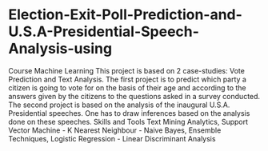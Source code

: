 # Election-Exit-Poll-Prediction-and-U.S.A-Presidential-Speech-Analysis-using
Course Machine Learning  This project is based on 2 case-studies: Vote Prediction and Text Analysis. The first project is to predict which party a citizen is going to vote for on the basis of their age and according to the answers given by the citizens to the questions asked in a survey conducted. The second project is based on the analysis of the inaugural U.S.A. Presidential speeches. One has to draw inferences based on the analysis done on these speeches.  Skills and Tools  Text Mining Analytics, Support Vector Machine - K Nearest Neighbour - Naive Bayes, Ensemble Techniques, Logistic Regression - Linear Discriminant Analysis
